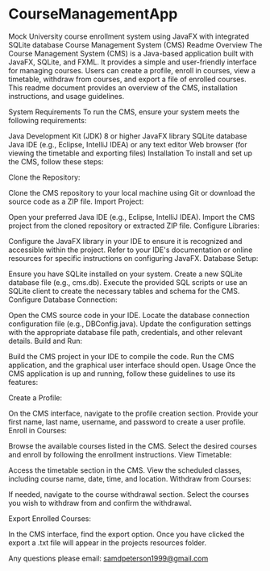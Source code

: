 # CourseManagementApp
Mock University course enrollment system using JavaFX with integrated SQLite database 
Course Management System (CMS) Readme
Overview
The Course Management System (CMS) is a Java-based application built with JavaFX, SQLite, and FXML. It provides a simple and user-friendly interface for managing courses. Users can create a profile, enroll in courses, view a timetable, withdraw from courses, and export a file of enrolled courses. This readme document provides an overview of the CMS, installation instructions, and usage guidelines.

System Requirements
To run the CMS, ensure your system meets the following requirements:

Java Development Kit (JDK) 8 or higher
JavaFX library
SQLite database
Java IDE (e.g., Eclipse, IntelliJ IDEA) or any text editor
Web browser (for viewing the timetable and exporting files)
Installation
To install and set up the CMS, follow these steps:

Clone the Repository:

Clone the CMS repository to your local machine using Git or download the source code as a ZIP file.
Import Project:

Open your preferred Java IDE (e.g., Eclipse, IntelliJ IDEA).
Import the CMS project from the cloned repository or extracted ZIP file.
Configure Libraries:

Configure the JavaFX library in your IDE to ensure it is recognized and accessible within the project.
Refer to your IDE's documentation or online resources for specific instructions on configuring JavaFX.
Database Setup:

Ensure you have SQLite installed on your system.
Create a new SQLite database file (e.g., cms.db).
Execute the provided SQL scripts or use an SQLite client to create the necessary tables and schema for the CMS.
Configure Database Connection:

Open the CMS source code in your IDE.
Locate the database connection configuration file (e.g., DBConfig.java).
Update the configuration settings with the appropriate database file path, credentials, and other relevant details.
Build and Run:

Build the CMS project in your IDE to compile the code.
Run the CMS application, and the graphical user interface should open.
Usage
Once the CMS application is up and running, follow these guidelines to use its features:

Create a Profile:

On the CMS interface, navigate to the profile creation section.
Provide your first name, last name, username, and password to create a user profile.
Enroll in Courses:

Browse the available courses listed in the CMS.
Select the desired courses and enroll by following the enrollment instructions.
View Timetable:

Access the timetable section in the CMS.
View the scheduled classes, including course name, date, time, and location.
Withdraw from Courses:

If needed, navigate to the course withdrawal section.
Select the courses you wish to withdraw from and confirm the withdrawal.

Export Enrolled Courses:

In the CMS interface, find the export option.
Once you have clicked the export a .txt file will appear in the projects resources folder.

Any questions please email: samdpeterson1999@gmail.com

